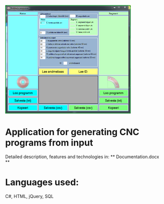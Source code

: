 <img src="Screenshot.png" width="400px">

# Application for generating CNC programs from input
Detailed description, features and technologies in:
** Documentation.docx **

# Languages used:
C#, HTML, jQuery, SQL
